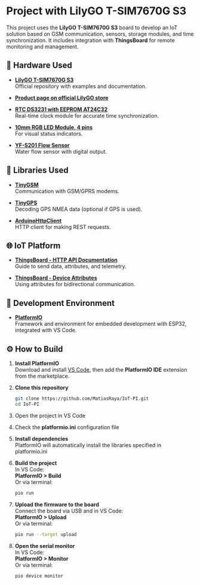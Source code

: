 
# Project with LilyGO T-SIM7670G S3

This project uses the **LilyGO T-SIM7670G S3** board to develop an IoT solution based on GSM communication, sensors, storage modules, and time synchronization. It includes integration with **ThingsBoard** for remote monitoring and management.

## 🔧 Hardware Used

- **[LilyGO T-SIM7670G S3](https://github.com/Xinyuan-LilyGO/LilyGO-T-A76XX)**  
  Official repository with examples and documentation.

- **[Product page on official LilyGO store](https://lilygo.cc/products/t-sim-7670g-s3?srsltid=AfmBOoowFPeOL0-oDb2Hlp35UwYXt_EmSn-TTLXlu_u8921EcUAY8BVK)**

- **[RTC DS3231 with EEPROM AT24C32](https://tienda.ityt.com.ar/interfaz-memoria-rtc/3105-ds3231-at24c32-iic-precision-rtc-s-bateria-itytarg.html?search_query=ds3231)**  
  Real-time clock module for accurate time synchronization.

- **[10mm RGB LED Module, 4 pins](https://tienda.ityt.com.ar/modulo-leds/7391-modulo-140c05-led-rgb-10mm-4-pines-5v-itytarg.html)**  
  For visual status indicators.

- **[YF-S201 Flow Sensor](https://tienda.ityt.com.ar/sensor-flujo-liquido/237-sensor-flujo-agua-caudalimetro-yf-s201-1-2-itytarg.html?search_query=caudalimetro)**  
  Water flow sensor with digital output.

## 🧰 Libraries Used

- **[TinyGSM](https://github.com/vshymanskyy/TinyGSM)**  
  Communication with GSM/GPRS modems.

- **[TinyGPS](https://github.com/mikalhart/TinyGPS)**  
  Decoding GPS NMEA data (optional if GPS is used).

- **[ArduinoHttpClient](https://github.com/arduino-libraries/ArduinoHttpClient)**  
  HTTP client for making REST requests.

## 🌐 IoT Platform

- **[ThingsBoard - HTTP API Documentation](https://thingsboard.io/docs/reference/http-api/)**  
  Guide to send data, attributes, and telemetry.

- **[ThingsBoard - Device Attributes](https://thingsboard.io/docs/user-guide/attributes/)**  
  Using attributes for bidirectional communication.

## 🧪 Development Environment

- **[PlatformIO](https://docs.platformio.org/en/latest/)**  
  Framework and environment for embedded development with ESP32, integrated with VS Code.

## ⚙️ How to Build

1. **Install PlatformIO**  
   Download and install [VS Code](https://code.visualstudio.com/), then add the **PlatformIO IDE** extension from the marketplace.

2. **Clone this repository**

   ```bash
   git clone https://github.com/MatiasRaya/IoT-PI.git
   cd IoT-PI
   ```

3. Open the project in VS Code

4. Check the **platformio.ini** configuration file

5. **Install dependencies**  
   PlatformIO will automatically install the libraries specified in platformio.ini

6. **Build the project**  
   In VS Code:  
   **PlatformIO > Build**  
   Or via terminal:

   ```bash
   pio run
   ```

7. **Upload the firmware to the board**  
   Connect the board via USB and in VS Code:  
   **PlatformIO > Upload**  
   Or via terminal:

   ```bash
   pio run --target upload
   ```

8. **Open the serial monitor**  
   In VS Code:  
   **PlatformIO > Monitor**  
   Or via terminal:

   ```bash
   pio device monitor
   ```
